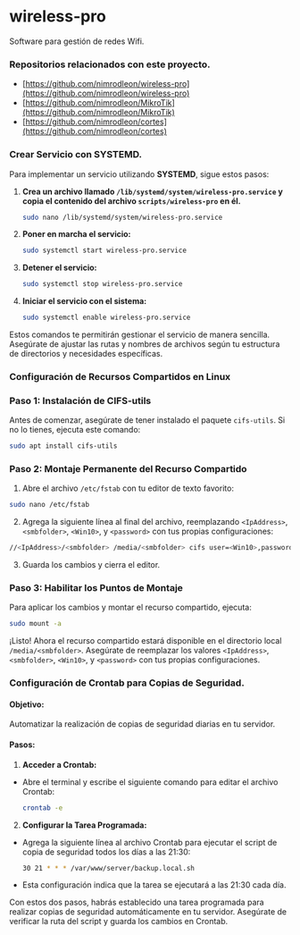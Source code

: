 # wireless-pro

Software para gestión de redes Wifi.

### Repositorios relacionados con este proyecto.

- [https://github.com/nimrodleon/wireless-pro](https://github.com/nimrodleon/wireless-pro)
- [https://github.com/nimrodleon/MikroTik](https://github.com/nimrodleon/MikroTik)
- [https://github.com/nimrodleon/cortes](https://github.com/nimrodleon/cortes)

### Crear Servicio con SYSTEMD.

Para implementar un servicio utilizando **SYSTEMD**, sigue estos pasos:

1. **Crea un archivo llamado `/lib/systemd/system/wireless-pro.service` y copia el contenido del archivo `scripts/wireless-pro` en él.**

    ```bash
    sudo nano /lib/systemd/system/wireless-pro.service
    ```

2. **Poner en marcha el servicio:**

    ```bash
    sudo systemctl start wireless-pro.service
    ```

3. **Detener el servicio:**

    ```bash
    sudo systemctl stop wireless-pro.service
    ```

4. **Iniciar el servicio con el sistema:**

    ```bash
    sudo systemctl enable wireless-pro.service
    ```

Estos comandos te permitirán gestionar el servicio de manera sencilla. Asegúrate de ajustar las rutas y nombres de archivos según tu estructura de directorios y necesidades específicas.

### Configuración de Recursos Compartidos en Linux

### Paso 1: Instalación de CIFS-utils

Antes de comenzar, asegúrate de tener instalado el paquete `cifs-utils`. Si no lo tienes, ejecuta este comando:

```bash
sudo apt install cifs-utils
```

### Paso 2: Montaje Permanente del Recurso Compartido

1. Abre el archivo `/etc/fstab` con tu editor de texto favorito:

```bash
sudo nano /etc/fstab
```

2. Agrega la siguiente línea al final del archivo, reemplazando `<IpAddress>`, `<smbfolder>`, `<Win10>`, y `<password>` con tus propias configuraciones:

```bash
//<IpAddress>/<smbfolder> /media/<smbfolder> cifs user=<Win10>,password=<password>,noexec,user,rw,nounix,uid=1000,iocharset=utf8 0 0
```

3. Guarda los cambios y cierra el editor.

### Paso 3: Habilitar los Puntos de Montaje

Para aplicar los cambios y montar el recurso compartido, ejecuta:

```bash
sudo mount -a
```

¡Listo! Ahora el recurso compartido estará disponible en el directorio local `/media/<smbfolder>`. Asegúrate de reemplazar los valores `<IpAddress>`, `<smbfolder>`, `<Win10>`, y `<password>` con tus propias configuraciones.

### Configuración de Crontab para Copias de Seguridad.

#### Objetivo:

Automatizar la realización de copias de seguridad diarias en tu servidor.

#### Pasos:

1. **Acceder a Crontab:**

- Abre el terminal y escribe el siguiente comando para editar el archivo Crontab:
  ```bash
  crontab -e
  ```

2. **Configurar la Tarea Programada:**

- Agrega la siguiente línea al archivo Crontab para ejecutar el script de copia de seguridad todos los días a las 21:30:
  ```bash
  30 21 * * * /var/www/server/backup.local.sh
  ```
- Esta configuración indica que la tarea se ejecutará a las 21:30 cada día.

Con estos dos pasos, habrás establecido una tarea programada para realizar copias de seguridad automáticamente en tu servidor. Asegúrate de verificar la ruta del script y guarda los cambios en Crontab.
